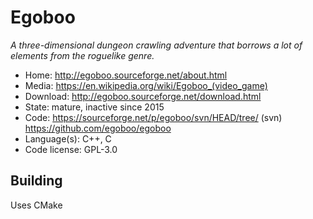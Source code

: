 # Egoboo

_A three-dimensional dungeon crawling adventure that borrows a lot of elements from the roguelike genre._

- Home: http://egoboo.sourceforge.net/about.html
- Media: <https://en.wikipedia.org/wiki/Egoboo_(video_game)>
- Download: http://egoboo.sourceforge.net/download.html
- State: mature, inactive since 2015
- Code: https://sourceforge.net/p/egoboo/svn/HEAD/tree/ (svn) https://github.com/egoboo/egoboo
- Language(s): C++, C
- Code license: GPL-3.0

## Building

Uses CMake

